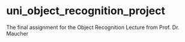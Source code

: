 # uni_object_recognition_project
The final assignment for the Object Recognition Lecture from Prof. Dr. Maucher
